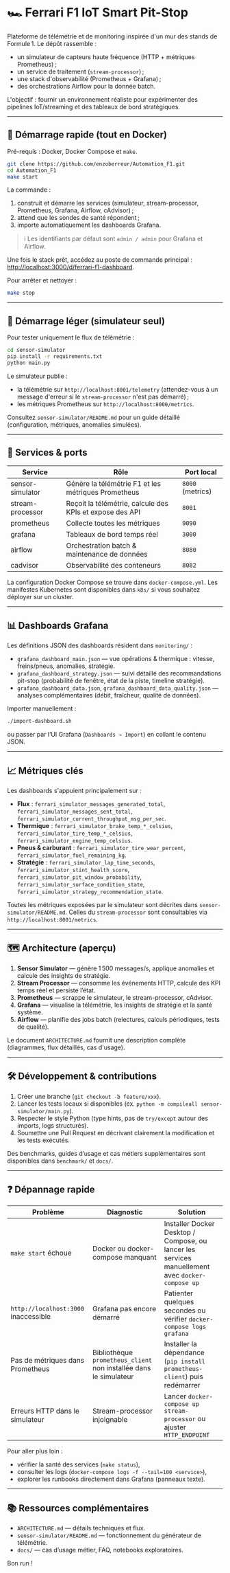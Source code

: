 # 🏎️ Ferrari F1 IoT Smart Pit-Stop

Plateforme de télémétrie et de monitoring inspirée d'un mur des stands de Formule 1. Le dépôt rassemble :

- un simulateur de capteurs haute fréquence (HTTP + métriques Prometheus) ;
- un service de traitement (`stream-processor`) ;
- une stack d'observabilité (Prometheus + Grafana) ;
- des orchestrations Airflow pour la donnée batch.

L'objectif : fournir un environnement réaliste pour expérimenter des pipelines IoT/streaming et des tableaux de bord stratégiques.

---

## 🚦 Démarrage rapide (tout en Docker)

Pré-requis : Docker, Docker Compose et `make`.

```bash
git clone https://github.com/enzoberreur/Automation_F1.git
cd Automation_F1
make start
```

La commande :
1. construit et démarre les services (simulateur, stream-processor, Prometheus, Grafana, Airflow, cAdvisor) ;
2. attend que les sondes de santé répondent ;
3. importe automatiquement les dashboards Grafana.

> ℹ️ Les identifiants par défaut sont `admin / admin` pour Grafana et Airflow.

Une fois le stack prêt, accédez au poste de commande principal : <http://localhost:3000/d/ferrari-f1-dashboard>.

Pour arrêter et nettoyer :

```bash
make stop
```

---

## 🧪 Démarrage léger (simulateur seul)

Pour tester uniquement le flux de télémétrie :

```bash
cd sensor-simulator
pip install -r requirements.txt
python main.py
```

Le simulateur publie :
- la télémétrie sur `http://localhost:8001/telemetry` (attendez-vous à un message d'erreur si le `stream-processor` n'est pas démarré) ;
- les métriques Prometheus sur `http://localhost:8000/metrics`.

Consultez `sensor-simulator/README.md` pour un guide détaillé (configuration, métriques, anomalies simulées).

---

## 🔌 Services & ports

| Service | Rôle | Port local |
|---------|------|------------|
| sensor-simulator | Génère la télémétrie F1 et les métriques Prometheus | `8000` (metrics) |
| stream-processor | Reçoit la télémétrie, calcule des KPIs et expose des API | `8001` |
| prometheus | Collecte toutes les métriques | `9090` |
| grafana | Tableaux de bord temps réel | `3000` |
| airflow | Orchestration batch & maintenance de données | `8080` |
| cadvisor | Observabilité des conteneurs | `8082` |

La configuration Docker Compose se trouve dans `docker-compose.yml`. Les manifestes Kubernetes sont disponibles dans `k8s/` si vous souhaitez déployer sur un cluster.

---

## 📊 Dashboards Grafana

Les définitions JSON des dashboards résident dans `monitoring/` :

- `grafana_dashboard_main.json` — vue opérations & thermique : vitesse, freins/pneus, anomalies, stratégie.
- `grafana_dashboard_strategy.json` — suivi détaillé des recommandations pit-stop (probabilité de fenêtre, état de la piste, timeline stratégie).
- `grafana_dashboard_data.json`, `grafana_dashboard_data_quality.json` — analyses complémentaires (débit, fraîcheur, qualité de données).

Importer manuellement :

```bash
./import-dashboard.sh
```

ou passer par l’UI Grafana (`Dashboards → Import`) en collant le contenu JSON.

---

## 📈 Métriques clés

Les dashboards s'appuient principalement sur :

- **Flux** : `ferrari_simulator_messages_generated_total`, `ferrari_simulator_messages_sent_total`, `ferrari_simulator_current_throughput_msg_per_sec`.
- **Thermique** : `ferrari_simulator_brake_temp_*_celsius`, `ferrari_simulator_tire_temp_*_celsius`, `ferrari_simulator_engine_temp_celsius`.
- **Pneus & carburant** : `ferrari_simulator_tire_wear_percent`, `ferrari_simulator_fuel_remaining_kg`.
- **Stratégie** : `ferrari_simulator_lap_time_seconds`, `ferrari_simulator_stint_health_score`, `ferrari_simulator_pit_window_probability`, `ferrari_simulator_surface_condition_state`, `ferrari_simulator_strategy_recommendation_state`.

Toutes les métriques exposées par le simulateur sont décrites dans `sensor-simulator/README.md`. Celles du `stream-processor` sont consultables via `http://localhost:8001/metrics`.

---

## 🗺️ Architecture (aperçu)

1. **Sensor Simulator** — génère 1 500 messages/s, applique anomalies et calcule des insights de stratégie.
2. **Stream Processor** — consomme les événements HTTP, calcule des KPI temps réel et persiste l’état.
3. **Prometheus** — scrappe le simulateur, le stream-processor, cAdvisor.
4. **Grafana** — visualise la télémétrie, les insights de stratégie et la santé système.
5. **Airflow** — planifie des jobs batch (relectures, calculs périodiques, tests de qualité).

Le document `ARCHITECTURE.md` fournit une description complète (diagrammes, flux détaillés, cas d'usage).

---

## 🛠️ Développement & contributions

1. Créer une branche (`git checkout -b feature/xxx`).
2. Lancer les tests locaux si disponibles (ex. `python -m compileall sensor-simulator/main.py`).
3. Respecter le style Python (type hints, pas de `try/except` autour des imports, logs structurés).
4. Soumettre une Pull Request en décrivant clairement la modification et les tests exécutés.

Des benchmarks, guides d’usage et cas métiers supplémentaires sont disponibles dans `benchmark/` et `docs/`.

---

## ❓ Dépannage rapide

| Problème | Diagnostic | Solution |
|----------|------------|----------|
| `make start` échoue | Docker ou docker-compose manquant | Installer Docker Desktop / Compose, ou lancer les services manuellement avec `docker-compose up` |
| `http://localhost:3000` inaccessible | Grafana pas encore démarré | Patienter quelques secondes ou vérifier `docker-compose logs grafana` |
| Pas de métriques dans Prometheus | Bibliothèque `prometheus_client` non installée dans le simulateur | Installer la dépendance (`pip install prometheus-client`) puis redémarrer |
| Erreurs HTTP dans le simulateur | Stream-processor injoignable | Lancer `docker-compose up stream-processor` ou ajuster `HTTP_ENDPOINT` |

Pour aller plus loin :
- vérifier la santé des services (`make status`),
- consulter les logs (`docker-compose logs -f --tail=100 <service>`),
- explorer les runbooks directement dans Grafana (panneaux texte).

---

## 📚 Ressources complémentaires

- `ARCHITECTURE.md` — détails techniques et flux.
- `sensor-simulator/README.md` — fonctionnement du générateur de télémétrie.
- `docs/` — cas d’usage métier, FAQ, notebooks exploratoires.

Bon run !
